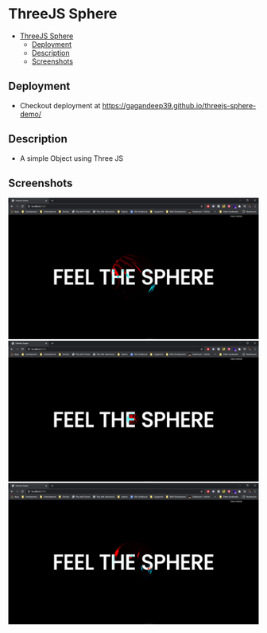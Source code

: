 # ThreeJS Sphere

- [ThreeJS Sphere](#threejs-sphere)
  - [Deployment](#deployment)
  - [Description](#description)
  - [Screenshots](#screenshots)

## Deployment

- Checkout deployment at <https://gagandeep39.github.io/threejs-sphere-demo/>

## Description

- A simple Object using Three JS

## Screenshots

![Screenshot 1](./assets/screenshot_1.png)
![Screenshot 2](./assets/screenshot_2.png)
![Screenshot 3](./assets/screenshot_3.png)
